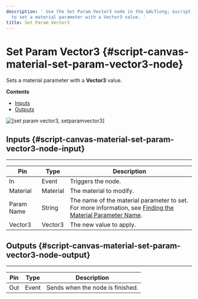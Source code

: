 ```yaml
---
description: ' Use the Set Param Vector3 node in the &ALYlong; &script-canvas; editor
  to set a material parameter with a Vector3 value. '
title: Set Param Vector3
---
```

# Set Param Vector3 {#script-canvas-material-set-param-vector3-node}

Sets a material parameter with a **Vector3** value\.

**Contents**
+ [Inputs](#script-canvas-material-set-param-vector3-node-input)
+ [Outputs](#script-canvas-material-set-param-vector3-node-output)

![\[set param vector3, setparamvector3\]](/images/userguide/scripting/script-canvas/scriptcanvasnodes/script-canvas-set-param-vector3-node.png)

## Inputs {#script-canvas-material-set-param-vector3-node-input}


****

| Pin | Type | Description |
| --- | --- | --- |
| In | Event | Triggers the node\. |
| Material | Material |  The material to modify\.  |
| Param Name | String |  The name of the material parameter to set\. For more information, see [Finding the Material Parameter Name](/docs/userguide/materials/param-names.md)\.  |
| Vector3 | Vector3 |  The new value to apply\.  |

## Outputs {#script-canvas-material-set-param-vector3-node-output}


****

| Pin | Type | Description |
| --- | --- | --- |
| Out | Event | Sends when the node is finished\. |